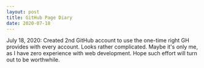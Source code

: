 ```yaml
---
layout: post
title: GitHub Page Diary
date: 2020-07-18
---
```


July 18, 2020: Created 2nd GitHub account to use the one-time right GH provides with every account.
Looks rather complicated. Maybe it's only me, as I have zero experience with web development.
Hope such effort will turn out to be worthwhile.